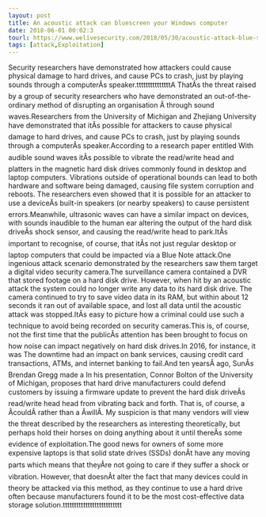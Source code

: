 ```yaml
---
layout: post
title: An acoustic attack can bluescreen your Windows computer
date: 2018-06-01 00:02:3
tourl: https://www.welivesecurity.com/2018/05/30/acoustic-attack-blue-screen-windows-computer/
tags: [attack,Exploitation]
---
```

Security researchers have demonstrated how attackers could cause physical damage to hard drives, and cause PCs to crash, just by playing sounds through a computerÂs speaker.tttttttttttttttA ThatÂs the threat raised by a group of security researchers who have demonstrated an out-of-the-ordinary method of disrupting an organisation Â through sound waves.Researchers from the University of Michigan and Zhejiang University have demonstrated that itÂs possible for attackers to cause physical damage to hard drives, and cause PCs to crash, just by playing sounds through a computerÂs speaker.According to a research paper entitled With audible sound waves itÂs possible to vibrate the read/write head and platters in the magnetic hard disk drives commonly found in desktop and laptop computers. Vibrations outside of operational bounds can lead to both hardware and software being damaged, causing file system corruption and reboots. The researchers even showed that it is possible for an attacker to use a deviceÂs built-in speakers (or nearby speakers) to cause persistent errors.Meanwhile, ultrasonic waves can have a similar impact on devices, with sounds inaudible to the human ear altering the output of the hard disk driveÂs shock sensor, and causing the read/write head to park.ItÂs important to recognise, of course, that itÂs not just regular desktop or laptop computers that could be impacted via a Blue Note attack.One ingenious attack scenario demonstrated by the researchers saw them target a digital video security camera.The surveillance camera contained a DVR that stored footage on a hard disk drive. However, when hit by an acoustic attack the system could no longer write any data to its hard disk drive. The camera continued to try to save video data in its RAM, but within about 12 seconds it ran out of available space, and lost all data until the acoustic attack was stopped.ItÂs easy to picture how a criminal could use such a technique to avoid being recorded on security cameras.This is, of course, not the first time that the publicÂs attention has been brought to focus on how noise can impact negatively on hard disk drives.In 2016, for instance, it was The downtime had an impact on bank services, causing credit card transactions, ATMs, and internet banking to fail.And ten yearsÂ ago, SunÂs Brendan Gregg made a In his presentation, Connor Bolton of the University of Michigan, proposes that hard drive manufacturers could defend customers by issuing a firmware update to prevent the hard disk driveÂs read/write head head from vibrating back and forth. That is, of course, a ÂcouldÂ rather than a ÂwillÂ. My suspicion is that many vendors will view the threat described by the researchers as interesting theoretically, but perhaps hold their horses on doing anything about it until thereÂs some evidence of exploitation.The good news for owners of some more expensive laptops is that solid state drives (SSDs) donÂt have any moving parts which means that theyÂre not going to care if they suffer a shock or vibration. However, that doesnÂt alter the fact that many devices could in theory be attacked via this method, as they continue to use a hard drive often because manufacturers found it to be the most cost-effective data storage solution.tttttttttttttttttttttttttt